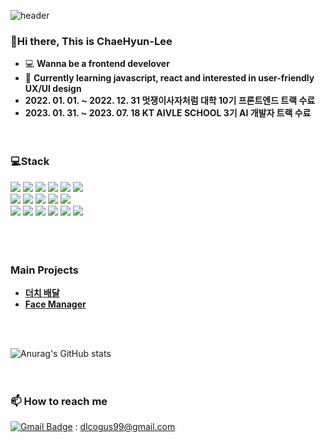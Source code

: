 ![header](https://capsule-render.vercel.app/api?type=waving&color=gradient&height=200&section=header&text=ChaeHyun's%20Github&fontSize=80)<br>
### 👋Hi there, This is ChaeHyun-Lee
  - 💻 **Wanna be a frontend develover**    
  - 🌱 **Currently learning javascript, react and interested in user-friendly UX/UI design**
  - **2022. 01. 01. ~ 2022. 12. 31 멋쟁이사자처럼 대학 10기 프론트엔드 트랙 수료**
  - **2023. 01. 31. ~ 2023. 07. 18 KT AIVLE SCHOOL 3기 AI 개발자 트랙 수료**<br><br><br>

### 💻Stack
<div> 
<img src="https://img.shields.io/badge/python-3776AB?style=for-the-badge&logo=python&logoColor=white">
<img src="https://img.shields.io/badge/HTML5-E34F26?style=for-the-badge&logo=HTML5&logoColor=white">
<img src="https://img.shields.io/badge/css-1572B6?style=for-the-badge&logo=css3&logoColor=white">
<img src="https://img.shields.io/badge/javascript-F7DF1E?style=for-the-badge&logo=javascript&logoColor=black">
<img src="https://img.shields.io/badge/react-61DAFB?style=for-the-badge&logo=react&logoColor=black"> 
<img src="https://img.shields.io/badge/styledcomponents-DB7093?style=for-the-badge&logo=styledcomponents&logoColor=white">
</div>
<div>
<img src="https://img.shields.io/badge/numpy-013243?style=for-the-badge&logo=numpy&logoColor=white">
<img src="https://img.shields.io/badge/pandas-150458?style=for-the-badge&logo=pandas&logoColor=white">
<img src="https://img.shields.io/badge/scikitlearn-F7931E?style=for-the-badge&logo=scikitlearn&logoColor=white">
<img src="https://img.shields.io/badge/tensorflow-FF6F00?style=for-the-badge&logo=tensorflow&logoColor=white">
<img src="https://img.shields.io/badge/keras-D00000?style=for-the-badge&logo=keras&logoColor=white">
</div>
<div>
<img src="https://img.shields.io/badge/figma-F24E1E?style=for-the-badge&logo=figma&logoColor=white">
<img src="https://img.shields.io/badge/mui-007FFF?style=for-the-badge&logo=mui&logoColor=white">
<img src="https://img.shields.io/badge/antdesign-0170FE?style=for-the-badge&logo=antdesign&logoColor=white">
<img src="https://img.shields.io/badge/semanticuireact-35BDB2?style=for-the-badge&logo=semanticuireact&logoColor=white">
<img src="https://img.shields.io/badge/bootstrap-7952B3?style=for-the-badge&logo=bootstrap&logoColor=white">
<img src="https://img.shields.io/badge/git-F05032?style=for-the-badge&logo=git&logoColor=white">
</div><br><br><br>

### Main Projects
  - **<a href="https://github.com/ChaeHyun-Lee/EATOGETHER" target="_blank"> 더치 배달 </a><br>**    
  - **<a href="https://github.com/AIVLE-School-Third-Big-Project/KT_BigProject_07" target="_blank"> Face Manager </a>**

<br><br>

![Anurag's GitHub stats](https://github-readme-stats.vercel.app/api?username=ChaeHyun-Lee&show_icons=true&theme=radical)<br><br><br>
  
### 📫 **How to reach me**
[![Gmail Badge](https://img.shields.io/badge/Gmail-d14836?style=flat-square&logo=Gmail&logoColor=white&link=mailto:dlcogus99@gmail.com)](mailto:dlcogus99@gmail.com) : dlcogus99@gmail.com<br><br><br>


